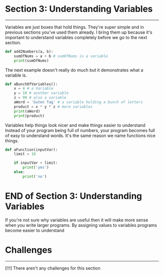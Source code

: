 
# Section 3: Understanding Variables
----------------------------------------

Variables are just boxes that hold things.
They're super simple and in previous sections you've
used them already. I bring them up because it's
important to understand variables completely before
we go to the next section.

```python
def add2Numbers(a, b):
    sumOfNums = a + b # sumOfNums is a variable
    print(sumOfNums)
```

The next example doesn't really do much
but it demonstrates what a variable is.

```python
def aBunchOfVariables():
    x = 4 # a Variable
    y = 10 # another variable
    z = 99 # also a variable
    aWord = 'Guten Tag' # a variable holding a bunch of letters
    product = x * y * z # more variables
    print(aWord)
    print(product)
```

Variables help things look nicer and make things easier to understand
Instead of your program being full of numbers, your program
becomes full of easy to understand words. It's the same reason
we name functions nice things.

```python
def aFunction(inputVar):
    limit = 10

    if inputVar < limit:
        print('yes')
    else:
        print('no')
```

# END of Section 3: Understanding Variables

If you're not sure why variables are useful
then it will make more sense when you write larger programs.
By assigning values to variables programs become easier to understand

# Challenges
--------------------------
[!!!] There aren't any challenges for this section
